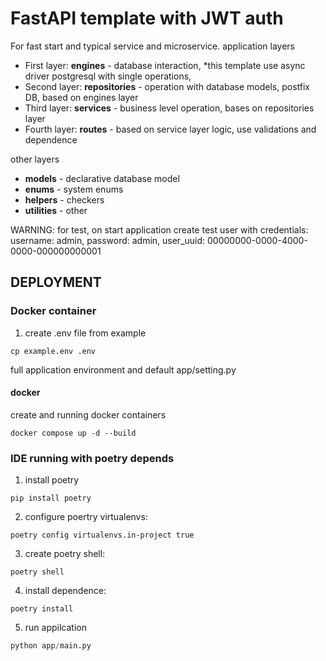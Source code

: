 # FastAPI template with JWT auth
For fast start and typical service and microservice. 
application layers
- First layer: **engines** - database interaction, *this template use async driver postgresql with single operations,
- Second layer: **repositories** - operation with database models, postfix DB, based on engines layer
- Third layer:  **services** - business level operation, bases on repositories layer
- Fourth layer: **routes** - based on service layer logic, use validations and dependence

other layers
- **models** - declarative database model
- **enums** - system enums
- **helpers** - checkers
- **utilities** - other


WARNING: for test, on start application create test user with credentials:
username: admin, password: admin,  user_uuid: 00000000-0000-4000-0000-000000000001

## DEPLOYMENT

### Docker container
1. create .env file from example
```shell
cp example.env .env
```
full application environment and default   app/setting.py

#### docker 
create and running docker containers
```shell
docker compose up -d --build
```

### IDE running with poetry depends
1. install poetry 
```shell 
pip install poetry
```

2. configure poertry virtualenvs:
```shell
poetry config virtualenvs.in-project true
```

3. create poetry shell:
```shell
poetry shell
``` 

4. install dependence:
```shell
poetry install
```

5. run appilcation
```python
python app/main.py
```
